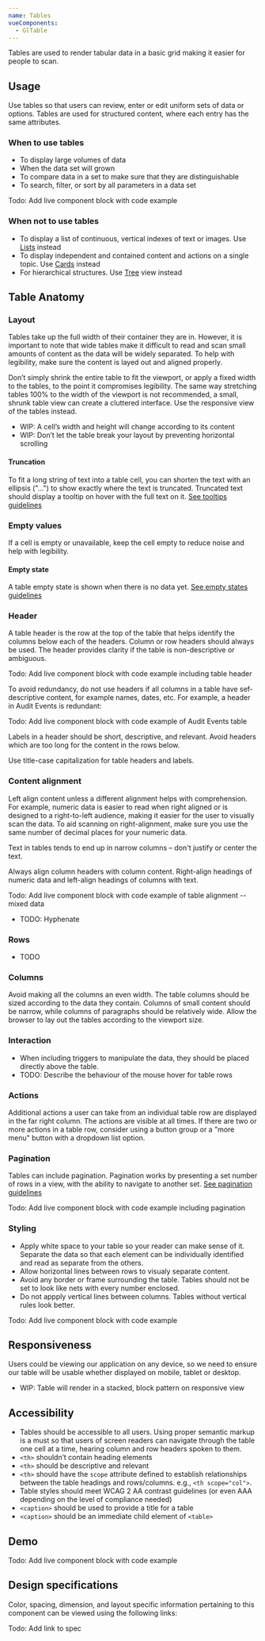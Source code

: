 ```yaml
---
name: Tables
vueComponents: 
  - GlTable
---
```


Tables are used to render tabular data in a basic grid making it easier for people to scan.

## Usage

Use tables so that users can review, enter or edit uniform sets of data or options. Tables are used for structured content, where each entry has the same attributes.

### When to use tables

*   To display large volumes of data
*   When the data set will grown
*   To compare data in a set to make sure that they are distinguishable
*   To search, filter, or sort by all parameters in a data set

Todo: Add live component block with code example

### When not to use tables

*   To display a list of continuous, vertical indexes of text or images. Use [Lists](/components/lists) instead
*   To display independent and contained content and actions on a single topic. Use [Cards](/components/cards) instead
*   For hierarchical structures. Use [Tree](/components/tree) view instead

## Table Anatomy

### Layout

Tables take up the full width of their container they are in. However, it is important to note that wide tables make it difficult to read and scan small amounts of content as the data will be widely separated. To help with legibility, make sure the content is layed out and aligned properly.

Don’t simply shrink the entire table to fit the viewport, or apply a fixed width to the tables, to the point it compromises legibility. The same way stretching tables 100% to the width of the viewport is not recommended, a small, shrunk table view can create a cluttered interface. Use the responsive view of the tables instead.

* WIP: A cell’s width and height will change according to its content
* WIP: Don’t let the table break your layout by preventing horizontal scrolling

#### Truncation

To fit a long string of text into a table cell, you can shorten the text with an ellipsis ("...") to show exactly where the text is truncated. Truncated text should display a tooltip on hover with the full text on it. [See tooltips guidelines](https://design.gitlab.com/components/tooltips)

### Empty values

If a cell is empty or unavailable, keep the cell empty to reduce noise and help with legibility.

#### Empty state

A table empty state is shown when there is no data yet. [See empty states guidelines](https://design.gitlab.com/regions/empty-states)

### Header

A table header is the row at the top of the table that helps identify the columns below each of the headers. Column or row headers should always be used. The header provides clarity if the table is non-descriptive or ambiguous.

Todo: Add live component block with code example including table header

To avoid redundancy, do not use headers if all columns in a table have sef-descriptive content, for example names, dates, etc. For example, a header in Audit Events is redundant:

Todo: Add live component block with code example of Audit Events table

Labels in a header should be short, descriptive, and relevant. Avoid headers which are too long for the content in the rows below.

Use title-case capitalization for table headers and labels.

### Content alignment

Left align content unless a different alignment helps with comprehension. For example, numeric data is easier to read when right aligned or is designed to a right-to-left audience, making it easier for the user to visually scan the data. To aid scanning on right-alignment, make sure you use the same number of decimal places for your numeric data.

Text in tables tends to end up in narrow columns – don't justify or center the text. 

Always align column headers with column content. Right-align headings of numeric data and left-align headings of columns with text.

Todo: Add live component block with code example of table alignment -- mixed data

* TODO: Hyphenate

### Rows

* TODO

### Columns

Avoid making all the columns an even width. The table columns should be sized according to the data they contain. Columns of small content should be narrow, while columns of paragraphs should be relatively wide. Allow the browser to lay out the tables according to the viewport size.

### Interaction

* When including triggers to manipulate the data, they should be placed directly above the table.
* TODO: Describe the behaviour of the mouse hover for table rows

### Actions

Additional actions a user can take from an individual table row are displayed in the far right column. The actions are visible at all times. If there are two or more actions in a table row, consider using a button group or a "more menu" button with a dropdown list option.

### Pagination

Tables can include pagination. Pagination works by presenting a set number of rows in a view, with the ability to navigate to another set. [See pagination guidelines](https://design.gitlab.com/components/pagination)

Todo: Add live component block with code example including pagination

### Styling

* Apply white space to your table so your reader can make sense of it. Separate the data so that each element can be individually identified and read as separate from the others. 
* Allow horizontal lines between rows to visualy separate content.
* Avoid any border or frame surrounding the table. Tables should not be set to look like nets with every number enclosed. 
* Do not appply vertical lines between columns. Tables without vertical rules look better.

Todo: Add live component block with code example

## Responsiveness

Users could be viewing our application on any device, so we need to ensure our table will be usable whether displayed on mobile, tablet or desktop.

* WIP: Table will render in a stacked, block pattern on responsive view

## Accessibility

* Tables should be accessible to all users. Using proper semantic markup is a must so that users of screen readers can navigate through the table one cell at a time, hearing column and row headers spoken to them.
* `<th>` shouldn’t contain heading elements
* `<th>` should be descriptive and relevant
* `<th>` should have the `scope` attribute defined to establish relationships between the table headings and rows/columns. e.g., `<th scope="col">`.
* Table styles should meet WCAG 2 AA contrast guidelines (or even AAA depending on the level of compliance needed)
* `<caption>` should be used to provide a title for a table
* `<caption>` should be an immediate child element of `<table>`

## Demo

Todo: Add live component block with code example

## Design specifications

Color, spacing, dimension, and layout specific information pertaining to this component can be viewed using the following links:

Todo: Add link to spec

